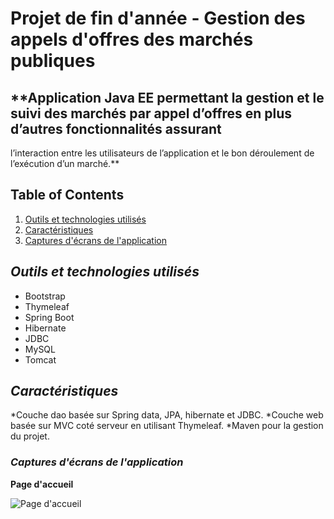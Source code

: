 # Projet de fin d'année - Gestion des appels d'offres des marchés publiques
## **Application Java EE permettant la gestion et le suivi des marchés par appel d’offres en plus d’autres fonctionnalités assurant
l’interaction entre les utilisateurs de l’application et le bon déroulement de l’exécution d’un marché.**


## Table of Contents

1. [Outils et technologies utilisés](#outils&technologies)
2. [Caractéristiques](#caracteristiques)
3. [Captures d'écrans de l'application](#captures)

## *Outils et technologies utilisés* <a name="outils&technologies"></a>

* Bootstrap
* Thymeleaf
* Spring Boot
* Hibernate
* JDBC
* MySQL
* Tomcat

## *Caractéristiques* <a name="caracteristiques"></a>  

*Couche dao basée sur Spring data, JPA, hibernate et JDBC.
*Couche web basée sur MVC coté serveur en utilisant Thymeleaf. 
*Maven pour la gestion du projet.

### *Captures d'écrans de l'application*  <a name="captures"></a>
**Page d'accueil**

![Page d'accueil](https://github.com/asrachid/GestionParking-JavaEE-Project/blob/master/Documents/Captures/accueil.png)

